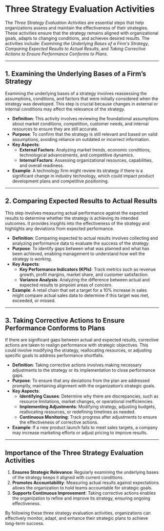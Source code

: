 # Three Strategy Evaluation Activities

The *Three Strategy Evaluation Activities* are essential steps that help organizations assess and maintain the effectiveness of their strategies. These activities ensure that the strategy remains aligned with organizational goals, adapts to changing conditions, and achieves desired results. The activities include: *Examining the Underlying Bases of a Firm's Strategy*, *Comparing Expected Results to Actual Results*, and *Taking Corrective Actions to Ensure Performance Conforms to Plans*.

---

## 1. Examining the Underlying Bases of a Firm’s Strategy

Examining the underlying bases of a strategy involves reassessing the assumptions, conditions, and factors that were initially considered when the strategy was developed. This step is crucial because changes in external or internal conditions may affect the relevance of the strategy.

- **Definition**: This activity involves reviewing the foundational assumptions about market conditions, competition, customer needs, and internal resources to ensure they are still accurate.
- **Purpose**: To confirm that the strategy is still relevant and based on valid assumptions, avoiding reliance on outdated or incorrect information.
- **Key Aspects**:
  - **External Factors**: Analyzing market trends, economic conditions, technological advancements, and competitive dynamics.
  - **Internal Factors**: Assessing organizational resources, capabilities, and overall readiness.
- **Example**: A technology firm might review its strategy if there is a significant change in industry technology, which could impact product development plans and competitive positioning.

---

## 2. Comparing Expected Results to Actual Results

This step involves measuring actual performance against the expected results to determine whether the strategy is achieving its intended outcomes. It provides insights into the effectiveness of the strategy and highlights any deviations from expected performance.

- **Definition**: Comparing expected to actual results involves collecting and analyzing performance data to evaluate the success of the strategy.
- **Purpose**: To identify gaps between what was planned and what has been achieved, enabling management to understand how well the strategy is working.
- **Key Aspects**:
  - **Key Performance Indicators (KPIs)**: Track metrics such as revenue growth, profit margins, market share, and customer satisfaction.
  - **Variance Analysis**: Analyzing the difference between actual and expected results to pinpoint areas of concern.
- **Example**: A retail chain that set a target for a 10% increase in sales might compare actual sales data to determine if this target was met, exceeded, or missed.

---

## 3. Taking Corrective Actions to Ensure Performance Conforms to Plans

If there are significant gaps between actual and expected results, corrective actions are taken to realign performance with strategic objectives. This could involve modifying the strategy, reallocating resources, or adjusting specific goals to address performance shortfalls.

- **Definition**: Taking corrective actions involves making necessary adjustments to the strategy or its implementation to close performance gaps.
- **Purpose**: To ensure that any deviations from the plan are addressed promptly, maintaining alignment with the organization’s strategic goals.
- **Key Aspects**:
  - **Identifying Causes**: Determine why there are discrepancies, such as resource limitations, market changes, or operational inefficiencies.
  - **Implementing Adjustments**: Modifying strategy, adjusting budgets, reallocating resources, or redefining timelines as needed.
  - **Continuous Monitoring**: Track progress after adjustments to ensure the effectiveness of corrective actions.
- **Example**: If a new product launch fails to meet sales targets, a company may increase marketing efforts or adjust pricing to improve results.

---

## Importance of the Three Strategy Evaluation Activities

1. **Ensures Strategic Relevance**: Regularly examining the underlying bases of the strategy keeps it aligned with current conditions.
2. **Promotes Accountability**: Measuring actual results against expectations allows the organization to hold teams accountable for strategic goals.
3. **Supports Continuous Improvement**: Taking corrective actions enables the organization to refine and improve its strategy, ensuring ongoing effectiveness.

By following these three strategy evaluation activities, organizations can effectively monitor, adapt, and enhance their strategic plans to achieve long-term success.
